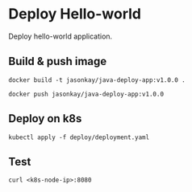 # Deploy Hello-world

Deploy hello-world application.

## Build & push image

```shell
docker build -t jasonkay/java-deploy-app:v1.0.0 .

docker push jasonkay/java-deploy-app:v1.0.0
```

## Deploy on k8s

```shell
kubectl apply -f deploy/deployment.yaml
```

## Test

```shell
curl <k8s-node-ip>:8080
```
